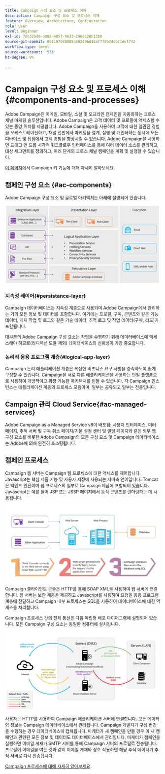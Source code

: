 ```yaml
---
title: Campaign 구성 요소 및 프로세스 이해
description: Campaign 구성 요소 및 프로세스 이해
feature: Overview, Architecture, Configuration
role: User
level: Beginner
exl-id: 7db32bd8-a088-405f-9633-2968c28b13b0
source-git-commit: 061197048885a30249bd18af7f8b24cb71def742
workflow-type: tm+mt
source-wordcount: '533'
ht-degree: 0%

---
```


# Campaign 구성 요소 및 프로세스 이해 {#components-and-processes}

Adobe Campaign은 이메일, 모바일, 소셜 및 오프라인 캠페인을 자동화하는 크로스 채널 마케팅 솔루션입니다. Adobe Campaign은 고객 데이터 및 프로필에 액세스할 수 있는 중앙 위치를 제공합니다. Adobe Campaign을 사용하여 고객에 대한 일관된 경험을 오케스트레이션하고, 채널 전반에서 마케팅을 설계, 실행 및 개인화하는 동시에 모든 디바이스 및 접점에서 고객 경험을 향상시킬 수 있습니다. Adobe Campaign을 사용하면 드래그 앤 드롭 시각적 워크플로우 인터페이스를 통해 여러 데이터 소스를 관리하고, 대상 세그먼트를 정의하고, 여러 단계의 크로스 채널 캠페인을 계획 및 실행할 수 있습니다.

[이 페이지](../start/get-started.md)에서 Campaign 키 기능에 대해 자세히 알아보세요.

## 캠페인 구성 요소 {#ac-components}

Adobe Campaign 구성 요소 및 글로벌 아키텍처는 아래에 설명되어 있습니다.

![](assets/do-not-localize//ac-components.png)



### 지속성 레이어{#persistance-layer}

Campaign 데이터베이스는 지속성 계층으로 사용되며 Adobe Campaign에서 관리하는 거의 모든 정보 및 데이터를 포함합니다. 여기에는 프로필, 구독, 콘텐츠와 같은 기능 데이터, 게재 작업 및 로그와 같은 기술 데이터, 추적 로그 및 작업 데이터(구매, 리드)가 포함됩니다.

대부분의 Adobe Campaign 구성 요소는 작업을 수행하기 위해 데이터베이스에 액세스해야 하므로(리디렉션 모듈 제외) 데이터베이스의 신뢰성이 가장 중요합니다.

### 논리적 응용 프로그램 계층{#logical-app-layer}

Campaign 논리 애플리케이션 계층은 복잡한 비즈니스 요구 사항을 충족하도록 쉽게 구성할 수 있습니다. Campaign을 서로 다른 애플리케이션을 사용하는 단일 플랫폼으로 사용하여 개방적이고 확장 가능한 아키텍처를 만들 수 있습니다. 각 Campaign 인스턴스는 애플리케이션 계층의 프로세스 모음이며, 일부는 공유되고 일부는 전용입니다.

## Campaign 관리 Cloud Service{#ac-managed-services}

Adobe Campaign as a Managed Service v8이 배포됨: 사용자 인터페이스, 미러 페이지, 추적 서버 및 구독 취소 페이지/기본 설정 센터 및 랜딩 페이지와 같은 외부 웹 구성 요소를 비롯한 Adobe Campaign의 모든 구성 요소 및 Campaign 데이터베이스는 Adobe에 의해 완전히 호스팅됩니다.

## 캠페인 프로세스

Campaign 웹 서버는 Campaign 웹 프로세스에 대한 액세스를 제어합니다. Javascript는 핵심 제품 기능 및 사용자 지정에 사용되는 서버측 언어입니다. Tomcat은 백엔드 엔진이며 웹 프로세스의 일부로 Campaign 제품에 포함되어 있습니다. Javascript는 예를 들어 JSP 또는 JSSP 페이지에서 동적 콘텐츠를 렌더링하는 데 사용됩니다.

![](assets/do-not-localize/ac-processes.png)

Campaign 클라이언트 콘솔은 HTTP를 통해 SOAP XML을 사용하여 웹 서버에 연결합니다. 웹 서버는 보안 계층을 제공하고 Javascript를 사용하여 요청을 응용 프로그램 계층에 전달하고 Campaign 내부 프로세스는 SQL을 사용하여 데이터베이스에 대한 액세스를 처리합니다.

Campaign 프로세스 간의 전체 통신은 다음 독립형 배포 다이어그램에 설명되어 있습니다. 모든 Campaign 구성 요소는 동일한 컴퓨터에 설치됩니다.

![](assets/do-not-localize//ac-standalone.png)

사용자는 HTTP를 사용하여 Campaign 애플리케이션 서버에 연결합니다. 모든 데이터와 정보는 Campaign 데이터베이스에서 관리됩니다. Campaign 개발자가 구성 변경을 수행하는 경우 데이터베이스에 캡처됩니다. 마케터가 새 캠페인을 만들 경우 이 새 캠페인과 관련된 모든 정보 및 데이터도 데이터베이스에서 관리됩니다. 마케터가 캠페인을 실행하면 이메일 게재가 SMTP 서버를 통해 Campaign 서버의 프로필로 전송됩니다. 프로필이 이메일을 여는 것과 같이 이메일 게재와 상호 작용하면 해당 추적 데이터가 추적 서버로 다시 전송됩니다.

[Campaign 프로세스에 대해 자세히 알아보세요](../architecture/general-architecture.md#dev-env).

